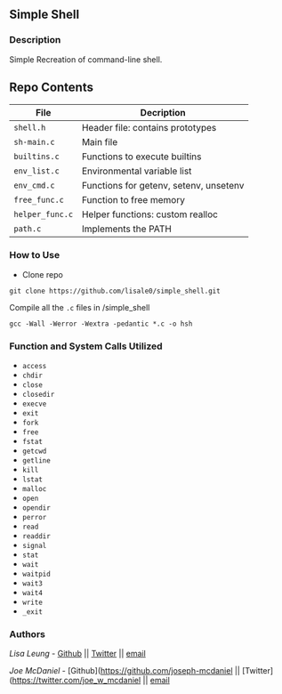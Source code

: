 ## Simple Shell
### Description
Simple Recreation of command-line shell.

## Repo Contents

|   **File**    |  **Decription**                       |
|---------------|---------------------------------------|
|  `shell.h`	|  Header file: contains prototypes	|
|  `sh-main.c`	|  Main file		 		|
|  `builtins.c` |  Functions to execute builtins	|
|  `env_list.c` |  Environmental variable list		|
|  `env_cmd.c`	|  Functions for getenv, setenv, unsetenv|
|  `free_func.c`  |  Function to free memory		   |
|  `helper_func.c`  | Helper functions: custom realloc   |
|  `path.c`	|  Implements the PATH	       		|

### How to Use
* Clone repo
```
git clone https://github.com/lisale0/simple_shell.git
```
Compile all the `.c` files in /simple_shell
```
gcc -Wall -Werror -Wextra -pedantic *.c -o hsh
```
### Function and System Calls Utilized
* `access`
* `chdir`
* `close`
* `closedir`
* `execve`
* `exit`
* `fork`
* `free`
* `fstat`
* `getcwd`
* `getline`
* `kill`
* `lstat`
* `malloc`
* `open`
* `opendir`
* `perror`
* `read`
* `readdir`
* `signal`
* `stat`
* `wait`
* `waitpid`
* `wait3`
* `wait4`
* `write`
* `_exit`
### Authors
*Lisa Leung* - [Github](https://github.com/lisale0) || [Twitter](https://twitter.com/lisale01) || [email](lisa.leung@holbertonschool.com)

*Joe McDaniel* - [Github](https://github.com/joseph-mcdaniel || [Twitter](https://twitter.com/joe_w_mcdaniel || [email](joseph.mcdaniel@holbertonschool.com)